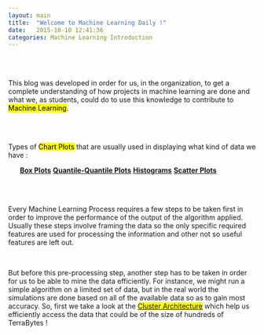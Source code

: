 ```yaml
---
layout: main
title:  "Welcome to Machine Learning Daily !"
date:   2015-10-10 12:41:36
categories: Machine Learning Introduction
---
```


<br><br>
<p class="lead">This blog was developed in order for us, in the organization, to get a complete understanding of how projects in machine learning are done and what we, as students, could do to use this knowledge to contribute to <mark>Machine Learning</mark>.</p><br><br>

<p class="lead">Types of <mark>Chart Plots</mark> that are usually used in displaying what kind of data we have : <br>
	<ul class="list-group">
		<a href="boxplot.html" class="list-group-item"><strong>Box Plots</strong></a>
		<a href="quantile.html" class="list-group-item"><strong>Quantile-Quantile Plots</strong></a>
		<a href="histogram.html" class="list-group-item"><strong>Histograms</strong></a>
		<a href="scatter.html" class="list-group-item"><strong>Scatter Plots</strong></a>
	</ul>
</p><br><br>
<p class="lead">Every Machine Learning Process requires a few steps to be taken first in order to improve the performance of the output of the algorithm applied. Usually these steps involve framing the data so the only specific required features are used for processing the information and other not so useful features are left out.</p><br>
<p class="lead">But before this pre-processing step, another step has to be taken in order for us to be able to mine the data efficiently. For instance, we might run a simple algorithm on a limited set of data, but in the real world the simulations are done based on all of the available data so as to gain most accuracy. So, first we take a look at the <mark><a href="MapReduce/cluster.html">Cluster Architecture</a></mark> which help us efficiently access the data that could be of the size of hundreds of TerraBytes !
</p><br><br>